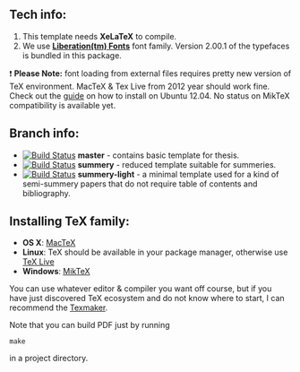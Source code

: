 Tech info:
----------

  1. This template needs **XeLaTeX** to compile.
  2. We use **[Liberation(tm) Fonts](https://fedorahosted.org/liberation-fonts/)** font family. Version 2.00.1 of the typefaces is bundled in this package.

:exclamation: **Please Note:** font loading from external files requires pretty new version of TeX environment. MacTeX & Tex Live from 2012 year should work fine. Check out the [guide](http://askubuntu.com/a/163683/112623) on how to install on Ubuntu 12.04. No status on MikTeX compatibility is available yet.

Branch info:
------------
  * [![Build Status](https://travis-ci.org/Uko/thesis-template.png?branch=master)](https://travis-ci.org/Uko/thesis-template)
    **master** - contains basic template for thesis.
  * [![Build Status](https://travis-ci.org/Uko/thesis-template.png?branch=summery)](https://travis-ci.org/Uko/thesis-template)
    **summery** - reduced template suitable for summeries.
  * [![Build Status](https://travis-ci.org/Uko/thesis-template.png?branch=summery-light)](https://travis-ci.org/Uko/thesis-template)
    **summery-light** - a minimal template used for a kind of semi-summery papers that do not require table of contents and bibliography.

Installing TeX family:
----------------------
  * **OS X**: [MacTeX](http://tug.org/mactex/)
  * **Linux**: TeX should be available in your package manager, otherwise use [TeX Live](http://www.tug.org/texlive/)
  * **Windows**: [MikTeX](http://miktex.org)

You can use whatever editor & compiler you want off course, but if you have just discovered TeX ecosystem and do not know where to start, I can recommend the [Texmaker](http://www.xm1math.net/texmaker/).

Note that you can build PDF just by running
    
    make
in a project directory.
